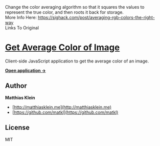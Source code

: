 Change the color averaging algorithm so that it squares the values to represent the true color, and then roots it back for storage.    
More Info Here: https://sighack.com/post/averaging-rgb-colors-the-right-way   
Links To Original
# [Get Average Color of Image](http://matkl.github.io/average-color)

Client-side JavaScript application to get the average color of an image.

**[Open application →](http://matkl.github.io/average-color)**

## Author

**Matthias Klein**

+ [http://matthiasklein.me](http://matthiasklein.me)
+ [https://github.com/matkl](https://github.com/matkl)

## License
MIT

